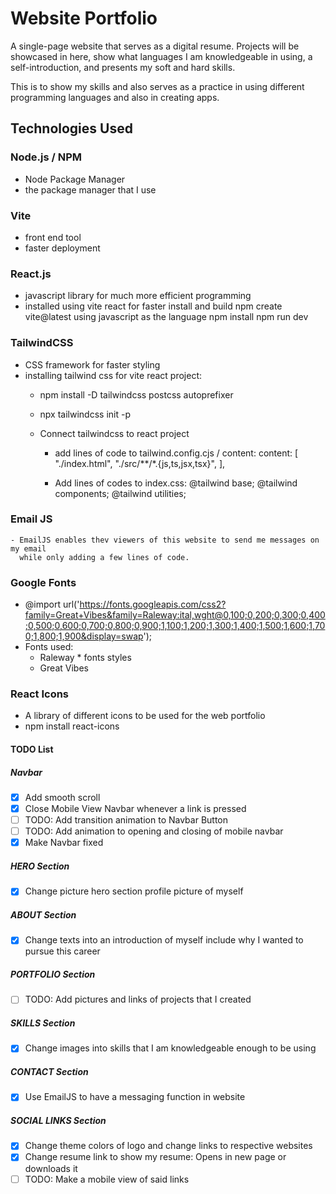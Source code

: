 # Website Portfolio

A single-page website that serves as a digital resume. Projects will be showcased in here, 
show what languages I am knowledgeable in using, a self-introduction, and presents 
my soft and hard skills.

This is to show my skills and also serves as a practice in using
different programming languages and also in creating apps.

## Technologies Used

### Node.js / NPM
  - Node Package Manager
  - the package manager that I use
### Vite 
  - front end tool
  - faster deployment
### React.js
  - javascript library for much more efficient programming
  - installed using vite react for faster install and build
      npm create vite@latest
      using javascript as the language
      npm install
      npm run dev
### TailwindCSS
  - CSS framework for faster styling
  - installing tailwind css for vite react project:
    - npm install -D tailwindcss postcss autoprefixer
    - npx tailwindcss init -p

    - Connect tailwindcss to react project
      * add lines of code to tailwind.config.cjs / content:
        content: [
          "./index.html",
          "./src/**/*.{js,ts,jsx,tsx}",
        ],

      * Add lines of codes to index.css:
      @tailwind base;
      @tailwind components;
      @tailwind utilities;

  ### Email JS
    - EmailJS enables thev viewers of this website to send me messages on my email
      while only adding a few lines of code.
  
### Google Fonts
  - @import url('https://fonts.googleapis.com/css2?family=Great+Vibes&family=Raleway:ital,wght@0,100;0,200;0,300;0,400;0,500;0,600;0,700;0,800;0,900;1,100;1,200;1,300;1,400;1,500;1,600;1,700;1,800;1,900&display=swap');
  - Fonts used:
    * Raleway * fonts styles
    * Great Vibes 
### React Icons
  - A library of different icons to be used for the web portfolio
  - npm install react-icons
    
#### TODO List

  ##### Navbar
  - [x] Add smooth scroll 
  - [x] Close Mobile View Navbar whenever a link is pressed
  - [ ] TODO: Add transition animation to Navbar Button
  - [ ] TODO: Add animation to opening and closing of mobile navbar
  - [x] Make Navbar fixed 
 
  ##### HERO Section
  - [x] Change picture hero section profile picture of myself

  ##### ABOUT Section 
  - [x] Change texts into an introduction of myself include why I wanted to pursue this career

  ##### PORTFOLIO Section
  - [ ] TODO: Add pictures and links of projects that I created

  ##### SKILLS Section
  - [x] Change images into skills that I am knowledgeable enough to be using

  ##### CONTACT Section
  - [x] Use EmailJS to have a messaging function in website

  ##### SOCIAL LINKS Section
  - [x] Change theme colors of logo and change links to respective websites
  - [x] Change resume link to show my resume: Opens in new page or downloads it
  - [ ] TODO: Make a mobile view of said links